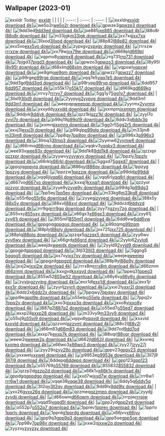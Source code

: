 ## Wallpaper (2023-01)
![exxldr](https://w.wallhaven.cc/full/ex/wallhaven-exxldr.png) Today: [exxldr](https://th.wallhaven.cc/small/ex/exxldr.jpg)
|      |      |      |
| :----: | :----: | :----: |
|![exxldr](https://th.wallhaven.cc/small/ex/exxldr.jpg)[exxldr download 4k](https://wallhaven.cc/w/exxldr)|![we5o2r](https://th.wallhaven.cc/small/we/we5o2r.jpg)[we5o2r download 4k](https://wallhaven.cc/w/we5o2r)|![gpwze3](https://th.wallhaven.cc/small/gp/gpwze3.jpg)[gpwze3 download 4k](https://wallhaven.cc/w/gpwze3)|
|![9dd3ed](https://th.wallhaven.cc/small/9d/9dd3ed.jpg)[9dd3ed download 4k](https://wallhaven.cc/w/9dd3ed)|![jxe885](https://th.wallhaven.cc/small/jx/jxe885.jpg)[jxe885 download 4k](https://wallhaven.cc/w/jxe885)|![l88o8r](https://th.wallhaven.cc/small/l8/l88o8r.jpg)[l88o8r download 4k](https://wallhaven.cc/w/l88o8r)|
|![m33jgk](https://th.wallhaven.cc/small/m3/m33jgk.jpg)[m33jgk download 4k](https://wallhaven.cc/w/m33jgk)|![jxx7xq](https://th.wallhaven.cc/small/jx/jxx7xq.jpg)[jxx7xq download 4k](https://wallhaven.cc/w/jxx7xq)|![3llxod](https://th.wallhaven.cc/small/3l/3llxod.jpg)[3llxod download 4k](https://wallhaven.cc/w/3llxod)|
|![l88p82](https://th.wallhaven.cc/small/l8/l88p82.jpg)[l88p82 download 4k](https://wallhaven.cc/w/l88p82)|![exx5vo](https://th.wallhaven.cc/small/ex/exx5vo.jpg)[exx5vo download 4k](https://wallhaven.cc/w/exx5vo)|![zypxgv](https://th.wallhaven.cc/small/zy/zypxgv.jpg)[zypxgv download 4k](https://wallhaven.cc/w/zypxgv)|
|![rrrxzw](https://th.wallhaven.cc/small/rr/rrrxzw.jpg)[rrrxzw download 4k](https://wallhaven.cc/w/rrrxzw)|![jxx79w](https://th.wallhaven.cc/small/jx/jxx79w.jpg)[jxx79w download 4k](https://wallhaven.cc/w/jxx79w)|![d669pl](https://th.wallhaven.cc/small/d6/d669pl.jpg)[d669pl download 4k](https://wallhaven.cc/w/d669pl)|
|![vqpmx8](https://th.wallhaven.cc/small/vq/vqpmx8.jpg)[vqpmx8 download 4k](https://wallhaven.cc/w/vqpmx8)|![rrq731](https://th.wallhaven.cc/small/rr/rrq731.jpg)[rrq731 download 4k](https://wallhaven.cc/w/rrq731)|![7pjgd3](https://th.wallhaven.cc/small/7p/7pjgd3.jpg)[7pjgd3 download 4k](https://wallhaven.cc/w/7pjgd3)|
|![gpwzo3](https://th.wallhaven.cc/small/gp/gpwzo3.jpg)[gpwzo3 download 4k](https://wallhaven.cc/w/gpwzo3)|![l8y95l](https://th.wallhaven.cc/small/l8/l8y95l.jpg)[l8y95l download 4k](https://wallhaven.cc/w/l8y95l)|![d68xlm](https://th.wallhaven.cc/small/d6/d68xlm.jpg)[d68xlm download 4k](https://wallhaven.cc/w/d68xlm)|
|![vqpxwl](https://th.wallhaven.cc/small/vq/vqpxwl.jpg)[vqpxwl download 4k](https://wallhaven.cc/w/vqpxwl)|![jxe9gm](https://th.wallhaven.cc/small/jx/jxe9gm.jpg)[jxe9gm download 4k](https://wallhaven.cc/w/jxe9gm)|![gpwzz7](https://th.wallhaven.cc/small/gp/gpwzz7.jpg)[gpwzz7 download 4k](https://wallhaven.cc/w/gpwzz7)|
|![p99rge](https://th.wallhaven.cc/small/p9/p99rge.jpg)[p99rge download 4k](https://wallhaven.cc/w/p99rge)|![vqq7e5](https://th.wallhaven.cc/small/vq/vqq7e5.jpg)[vqq7e5 download 4k](https://wallhaven.cc/w/vqq7e5)|![9dd3gd](https://th.wallhaven.cc/small/9d/9dd3gd.jpg)[9dd3gd download 4k](https://wallhaven.cc/w/9dd3gd)|
|![p99ryp](https://th.wallhaven.cc/small/p9/p99ryp.jpg)[p99ryp download 4k](https://wallhaven.cc/w/p99ryp)|![6dd957](https://th.wallhaven.cc/small/6d/6dd957.jpg)[6dd957 download 4k](https://wallhaven.cc/w/6dd957)|![o55k17](https://th.wallhaven.cc/small/o5/o55k17.jpg)[o55k17 download 4k](https://wallhaven.cc/w/o55k17)|
|![d669kg](https://th.wallhaven.cc/small/d6/d669kg.jpg)[d669kg download 4k](https://wallhaven.cc/w/d669kg)|![rrrvy7](https://th.wallhaven.cc/small/rr/rrrvy7.jpg)[rrrvy7 download 4k](https://wallhaven.cc/w/rrrvy7)|![5gg1y7](https://th.wallhaven.cc/small/5g/5gg1y7.jpg)[5gg1y7 download 4k](https://wallhaven.cc/w/5gg1y7)|
|![3llxl9](https://th.wallhaven.cc/small/3l/3llxl9.jpg)[3llxl9 download 4k](https://wallhaven.cc/w/3llxl9)|![2yypyg](https://th.wallhaven.cc/small/2y/2yypyg.jpg)[2yypyg download 4k](https://wallhaven.cc/w/2yypyg)|![9dd3m1](https://th.wallhaven.cc/small/9d/9dd3m1.jpg)[9dd3m1 download 4k](https://wallhaven.cc/w/9dd3m1)|
|![weepqp](https://th.wallhaven.cc/small/we/weepqp.jpg)[weepqp download 4k](https://wallhaven.cc/w/weepqp)|![2yyrmx](https://th.wallhaven.cc/small/2y/2yyrmx.jpg)[2yyrmx download 4k](https://wallhaven.cc/w/2yyrmx)|![yxxydd](https://th.wallhaven.cc/small/yx/yxxydd.jpg)[yxxydd download 4k](https://wallhaven.cc/w/yxxydd)|
|![jxxmpm](https://th.wallhaven.cc/small/jx/jxxmpm.jpg)[jxxmpm download 4k](https://wallhaven.cc/w/jxxmpm)|![9ddjvk](https://th.wallhaven.cc/small/9d/9ddjvk.jpg)[9ddjvk download 4k](https://wallhaven.cc/w/9ddjvk)|![qzz1kl](https://th.wallhaven.cc/small/qz/qzz1kl.jpg)[qzz1kl download 4k](https://wallhaven.cc/w/qzz1kl)|
|![zyyl7o](https://th.wallhaven.cc/small/zy/zyyl7o.jpg)[zyyl7o download 4k](https://wallhaven.cc/w/zyyl7o)|![p99q19](https://th.wallhaven.cc/small/p9/p99q19.jpg)[p99q19 download 4k](https://wallhaven.cc/w/p99q19)|![6ddv3q](https://th.wallhaven.cc/small/6d/6ddv3q.jpg)[6ddv3q download 4k](https://wallhaven.cc/w/6ddv3q)|
|![jxxmrq](https://th.wallhaven.cc/small/jx/jxxmrq.jpg)[jxxmrq download 4k](https://wallhaven.cc/w/jxxmrq)|![5gg2r5](https://th.wallhaven.cc/small/5g/5gg2r5.jpg)[5gg2r5 download 4k](https://wallhaven.cc/w/5gg2r5)|![exxj3l](https://th.wallhaven.cc/small/ex/exxj3l.jpg)[exxj3l download 4k](https://wallhaven.cc/w/exxj3l)|
|![p99qlp](https://th.wallhaven.cc/small/p9/p99qlp.jpg)[p99qlp download 4k](https://wallhaven.cc/w/p99qlp)|![m33jm8](https://th.wallhaven.cc/small/m3/m33jm8.jpg)[m33jm8 download 4k](https://wallhaven.cc/w/m33jm8)|![7pp8qy](https://th.wallhaven.cc/small/7p/7pp8qy.jpg)[7pp8qy download 4k](https://wallhaven.cc/w/7pp8qy)|
|![p996x3](https://th.wallhaven.cc/small/p9/p996x3.jpg)[p996x3 download 4k](https://wallhaven.cc/w/p996x3)|![3llmq3](https://th.wallhaven.cc/small/3l/3llmq3.jpg)[3llmq3 download 4k](https://wallhaven.cc/w/3llmq3)|![2yymw6](https://th.wallhaven.cc/small/2y/2yymw6.jpg)[2yymw6 download 4k](https://wallhaven.cc/w/2yymw6)|
|![d66rmo](https://th.wallhaven.cc/small/d6/d66rmo.jpg)[d66rmo download 4k](https://wallhaven.cc/w/d66rmo)|![vqqkv3](https://th.wallhaven.cc/small/vq/vqqkv3.jpg)[vqqkv3 download 4k](https://wallhaven.cc/w/vqqkv3)|![wee93x](https://th.wallhaven.cc/small/we/wee93x.jpg)[wee93x download 4k](https://wallhaven.cc/w/wee93x)|
|![9dd1k8](https://th.wallhaven.cc/small/9d/9dd1k8.jpg)[9dd1k8 download 4k](https://wallhaven.cc/w/9dd1k8)|![qzzxpr](https://th.wallhaven.cc/small/qz/qzzxpr.jpg)[qzzxpr download 4k](https://wallhaven.cc/w/qzzxpr)|![zyywvy](https://th.wallhaven.cc/small/zy/zyywvy.jpg)[zyywvy download 4k](https://wallhaven.cc/w/zyywvy)|
|![7ppzly](https://th.wallhaven.cc/small/7p/7ppzly.jpg)[7ppzly download 4k](https://wallhaven.cc/w/7ppzly)|![x66rkl](https://th.wallhaven.cc/small/x6/x66rkl.jpg)[x66rkl download 4k](https://wallhaven.cc/w/x66rkl)|![5ggxd7](https://th.wallhaven.cc/small/5g/5ggxd7.jpg)[5ggxd7 download 4k](https://wallhaven.cc/w/5ggxd7)|
|![gppyjq](https://th.wallhaven.cc/small/gp/gppyjq.jpg)[gppyjq download 4k](https://wallhaven.cc/w/gppyjq)|![l886qy](https://th.wallhaven.cc/small/l8/l886qy.jpg)[l886qy download 4k](https://wallhaven.cc/w/l886qy)|![1ppzyg](https://th.wallhaven.cc/small/1p/1ppzyg.jpg)[1ppzyg download 4k](https://wallhaven.cc/w/1ppzyg)|
|![1ppzzw](https://th.wallhaven.cc/small/1p/1ppzzw.jpg)[1ppzzw download 4k](https://wallhaven.cc/w/1ppzzw)|![p99ddj](https://th.wallhaven.cc/small/p9/p99ddj.jpg)[p99ddj download 4k](https://wallhaven.cc/w/p99ddj)|![vqq6jl](https://th.wallhaven.cc/small/vq/vqq6jl.jpg)[vqq6jl download 4k](https://wallhaven.cc/w/vqq6jl)|
|![vqq6rl](https://th.wallhaven.cc/small/vq/vqq6rl.jpg)[vqq6rl download 4k](https://wallhaven.cc/w/vqq6rl)|![d667vo](https://th.wallhaven.cc/small/d6/d667vo.jpg)[d667vo download 4k](https://wallhaven.cc/w/d667vo)|![kxxqj1](https://th.wallhaven.cc/small/kx/kxxqj1.jpg)[kxxqj1 download 4k](https://wallhaven.cc/w/kxxqj1)|
|![qzzyor](https://th.wallhaven.cc/small/qz/qzzyor.jpg)[qzzyor download 4k](https://wallhaven.cc/w/qzzyor)|![zyye9y](https://th.wallhaven.cc/small/zy/zyye9y.jpg)[zyye9y download 4k](https://wallhaven.cc/w/zyye9y)|![p99dg3](https://th.wallhaven.cc/small/p9/p99dg3.jpg)[p99dg3 download 4k](https://wallhaven.cc/w/p99dg3)|
|![7pp5ey](https://th.wallhaven.cc/small/7p/7pp5ey.jpg)[7pp5ey download 4k](https://wallhaven.cc/w/7pp5ey)|![m33kg8](https://th.wallhaven.cc/small/m3/m33kg8.jpg)[m33kg8 download 4k](https://wallhaven.cc/w/m33kg8)|![o55r6p](https://th.wallhaven.cc/small/o5/o55r6p.jpg)[o55r6p download 4k](https://wallhaven.cc/w/o55r6p)|
|![zyyegj](https://th.wallhaven.cc/small/zy/zyyegj.jpg)[zyyegj download 4k](https://wallhaven.cc/w/zyyegj)|![l88x5y](https://th.wallhaven.cc/small/l8/l88x5y.jpg)[l88x5y download 4k](https://wallhaven.cc/w/l88x5y)|![l88xvl](https://th.wallhaven.cc/small/l8/l88xvl.jpg)[l88xvl download 4k](https://wallhaven.cc/w/l88xvl)|
|![9ddvzd](https://th.wallhaven.cc/small/9d/9ddvzd.jpg)[9ddvzd download 4k](https://wallhaven.cc/w/9ddvzd)|![rrr9gq](https://th.wallhaven.cc/small/rr/rrr9gq.jpg)[rrr9gq download 4k](https://wallhaven.cc/w/rrr9gq)|![zyy7zg](https://th.wallhaven.cc/small/zy/zyy7zg.jpg)[zyy7zg download 4k](https://wallhaven.cc/w/zyy7zg)|
|![855vxy](https://th.wallhaven.cc/small/85/855vxy.jpg)[855vxy download 4k](https://wallhaven.cc/w/855vxy)|![x66gx3](https://th.wallhaven.cc/small/x6/x66gx3.jpg)[x66gx3 download 4k](https://wallhaven.cc/w/x66gx3)|![zyy61j](https://th.wallhaven.cc/small/zy/zyy61j.jpg)[zyy61j download 4k](https://wallhaven.cc/w/zyy61j)|
|![855ml1](https://th.wallhaven.cc/small/85/855ml1.jpg)[855ml1 download 4k](https://wallhaven.cc/w/855ml1)|![6dd6vw](https://th.wallhaven.cc/small/6d/6dd6vw.jpg)[6dd6vw download 4k](https://wallhaven.cc/w/6dd6vw)|![gppgoq](https://th.wallhaven.cc/small/gp/gppgoq.jpg)[gppgoq download 4k](https://wallhaven.cc/w/gppgoq)|
|![p99zqm](https://th.wallhaven.cc/small/p9/p99zqm.jpg)[p99zqm download 4k](https://wallhaven.cc/w/p99zqm)|![l88ply](https://th.wallhaven.cc/small/l8/l88ply.jpg)[l88ply download 4k](https://wallhaven.cc/w/l88ply)|![jxx725](https://th.wallhaven.cc/small/jx/jxx725.jpg)[jxx725 download 4k](https://wallhaven.cc/w/jxx725)|
|![l88plq](https://th.wallhaven.cc/small/l8/l88plq.jpg)[l88plq download 4k](https://wallhaven.cc/w/l88plq)|![qzzqx5](https://th.wallhaven.cc/small/qz/qzzqx5.jpg)[qzzqx5 download 4k](https://wallhaven.cc/w/qzzqx5)|![zyy6wv](https://th.wallhaven.cc/small/zy/zyy6wv.jpg)[zyy6wv download 4k](https://wallhaven.cc/w/zyy6wv)|
|![x66grd](https://th.wallhaven.cc/small/x6/x66grd.jpg)[x66grd download 4k](https://wallhaven.cc/w/x66grd)|![2yylo6](https://th.wallhaven.cc/small/2y/2yylo6.jpg)[2yylo6 download 4k](https://wallhaven.cc/w/2yylo6)|![weejdx](https://th.wallhaven.cc/small/we/weejdx.jpg)[weejdx download 4k](https://wallhaven.cc/w/weejdx)|
|![2yyld9](https://th.wallhaven.cc/small/2y/2yyld9.jpg)[2yyld9 download 4k](https://wallhaven.cc/w/2yyld9)|![gppgpd](https://th.wallhaven.cc/small/gp/gppgpd.jpg)[gppgpd download 4k](https://wallhaven.cc/w/gppgpd)|![3lljl3](https://th.wallhaven.cc/small/3l/3lljl3.jpg)[3lljl3 download 4k](https://wallhaven.cc/w/3lljl3)|
|![5ggog5](https://th.wallhaven.cc/small/5g/5ggog5.jpg)[5ggog5 download 4k](https://wallhaven.cc/w/5ggog5)|![jxx7xy](https://th.wallhaven.cc/small/jx/jxx7xy.jpg)[jxx7xy download 4k](https://wallhaven.cc/w/jxx7xy)|![weejeq](https://th.wallhaven.cc/small/we/weejeq.jpg)[weejeq download 4k](https://wallhaven.cc/w/weejeq)|
|![gppgzd](https://th.wallhaven.cc/small/gp/gppgzd.jpg)[gppgzd download 4k](https://wallhaven.cc/w/gppgzd)|![l88p9y](https://th.wallhaven.cc/small/l8/l88p9y.jpg)[l88p9y download 4k](https://wallhaven.cc/w/l88p9y)|![jxxj2w](https://th.wallhaven.cc/small/jx/jxxj2w.jpg)[jxxj2w download 4k](https://wallhaven.cc/w/jxxj2w)|
|![rrrx8m](https://th.wallhaven.cc/small/rr/rrrx8m.jpg)[rrrx8m download 4k](https://wallhaven.cc/w/rrrx8m)|![d66zmm](https://th.wallhaven.cc/small/d6/d66zmm.jpg)[d66zmm download 4k](https://wallhaven.cc/w/d66zmm)|![kxxgvd](https://th.wallhaven.cc/small/kx/kxxgvd.jpg)[kxxgvd download 4k](https://wallhaven.cc/w/kxxgvd)|
|![1ppeq3](https://th.wallhaven.cc/small/1p/1ppeq3.jpg)[1ppeq3 download 4k](https://wallhaven.cc/w/1ppeq3)|![855w52](https://th.wallhaven.cc/small/85/855w52.jpg)[855w52 download 4k](https://wallhaven.cc/w/855w52)|![x66y6v](https://th.wallhaven.cc/small/x6/x66y6v.jpg)[x66y6v download 4k](https://wallhaven.cc/w/x66y6v)|
|![zyyjpg](https://th.wallhaven.cc/small/zy/zyyjpg.jpg)[zyyjpg download 4k](https://wallhaven.cc/w/zyyjpg)|![exx1dl](https://th.wallhaven.cc/small/ex/exx1dl.jpg)[exx1dl download 4k](https://wallhaven.cc/w/exx1dl)|![exx1jr](https://th.wallhaven.cc/small/ex/exx1jr.jpg)[exx1jr download 4k](https://wallhaven.cc/w/exx1jr)|
|![zyyrlj](https://th.wallhaven.cc/small/zy/zyyrlj.jpg)[zyyrlj download 4k](https://wallhaven.cc/w/zyyrlj)|![yxxr2l](https://th.wallhaven.cc/small/yx/yxxr2l.jpg)[yxxr2l download 4k](https://wallhaven.cc/w/yxxr2l)|![6ddz2x](https://th.wallhaven.cc/small/6d/6ddz2x.jpg)[6ddz2x download 4k](https://wallhaven.cc/w/6ddz2x)|
|![7ppqwy](https://th.wallhaven.cc/small/7p/7ppqwy.jpg)[7ppqwy download 4k](https://wallhaven.cc/w/7ppqwy)|![gppl9e](https://th.wallhaven.cc/small/gp/gppl9e.jpg)[gppl9e download 4k](https://wallhaven.cc/w/gppl9e)|![o55elp](https://th.wallhaven.cc/small/o5/o55elp.jpg)[o55elp download 4k](https://wallhaven.cc/w/o55elp)|
|![7ppq2v](https://th.wallhaven.cc/small/7p/7ppq2v.jpg)[7ppq2v download 4k](https://wallhaven.cc/w/7ppq2v)|![jxxo3q](https://th.wallhaven.cc/small/jx/jxxo3q.jpg)[jxxo3q download 4k](https://wallhaven.cc/w/jxxo3q)|![jxxo8y](https://th.wallhaven.cc/small/jx/jxxo8y.jpg)[jxxo8y download 4k](https://wallhaven.cc/w/jxxo8y)|
|![l887q2](https://th.wallhaven.cc/small/l8/l887q2.jpg)[l887q2 download 4k](https://wallhaven.cc/w/l887q2)|![o55ed7](https://th.wallhaven.cc/small/o5/o55ed7.jpg)[o55ed7 download 4k](https://wallhaven.cc/w/o55ed7)|![exxp28](https://th.wallhaven.cc/small/ex/exxp28.jpg)[exxp28 download 4k](https://wallhaven.cc/w/exxp28)|
|![m33vy9](https://th.wallhaven.cc/small/m3/m33vy9.jpg)[m33vy9 download 4k](https://wallhaven.cc/w/m33vy9)|![o55vj9](https://th.wallhaven.cc/small/o5/o55vj9.jpg)[o55vj9 download 4k](https://wallhaven.cc/w/o55vj9)|![vqqvdl](https://th.wallhaven.cc/small/vq/vqqvdl.jpg)[vqqvdl download 4k](https://wallhaven.cc/w/vqqvdl)|
|![kxxvld](https://th.wallhaven.cc/small/kx/kxxvld.jpg)[kxxvld download 4k](https://wallhaven.cc/w/kxxvld)|![qzzvml](https://th.wallhaven.cc/small/qz/qzzvml.jpg)[qzzvml download 4k](https://wallhaven.cc/w/qzzvml)|![l88v2l](https://th.wallhaven.cc/small/l8/l88v2l.jpg)[l88v2l download 4k](https://wallhaven.cc/w/l88v2l)|
|![d66m83](https://th.wallhaven.cc/small/d6/d66m83.jpg)[d66m83 download 4k](https://wallhaven.cc/w/d66m83)|![9dd7od](https://th.wallhaven.cc/small/9d/9dd7od.jpg)[9dd7od download 4k](https://wallhaven.cc/w/9dd7od)|![exxp7k](https://th.wallhaven.cc/small/ex/exxp7k.jpg)[exxp7k download 4k](https://wallhaven.cc/w/exxp7k)|
|![l88vqr](https://th.wallhaven.cc/small/l8/l88vqr.jpg)[l88vqr download 4k](https://wallhaven.cc/w/l88vqr)|![weew2q](https://th.wallhaven.cc/small/we/weew2q.jpg)[weew2q download 4k](https://wallhaven.cc/w/weew2q)|![d662jl](https://th.wallhaven.cc/small/d6/d662jl.jpg)[d662jl download 4k](https://wallhaven.cc/w/d662jl)|
|![kxxreq](https://th.wallhaven.cc/small/kx/kxxreq.jpg)[kxxreq download 4k](https://wallhaven.cc/w/kxxreq)|![x66wo3](https://th.wallhaven.cc/small/x6/x66wo3.jpg)[x66wo3 download 4k](https://wallhaven.cc/w/x66wo3)|![zyy27j](https://th.wallhaven.cc/small/zy/zyy27j.jpg)[zyy27j download 4k](https://wallhaven.cc/w/zyy27j)|
|![zyy29o](https://th.wallhaven.cc/small/zy/zyy29o.jpg)[zyy29o download 4k](https://wallhaven.cc/w/zyy29o)|![gppv23](https://th.wallhaven.cc/small/gp/gppv23.jpg)[gppv23 download 4k](https://wallhaven.cc/w/gppv23)|![yxxwel](https://th.wallhaven.cc/small/yx/yxxwel.jpg)[yxxwel download 4k](https://wallhaven.cc/w/yxxwel)|
|![p9953e](https://th.wallhaven.cc/small/p9/p9953e.jpg)[p9953e download 4k](https://wallhaven.cc/w/p9953e)|![3ll7j9](https://th.wallhaven.cc/small/3l/3ll7j9.jpg)[3ll7j9 download 4k](https://wallhaven.cc/w/3ll7j9)|![6ddepq](https://th.wallhaven.cc/small/6d/6ddepq.jpg)[6ddepq download 4k](https://wallhaven.cc/w/6ddepq)|
|![gpp123](https://th.wallhaven.cc/small/gp/gpp123.jpg)[gpp123 download 4k](https://wallhaven.cc/w/gpp123)|![o55769](https://th.wallhaven.cc/small/o5/o55769.jpg)[o55769 download 4k](https://wallhaven.cc/w/o55769)|![855832](https://th.wallhaven.cc/small/85/855832.jpg)[855832 download 4k](https://wallhaven.cc/w/855832)|
|![qzzp2d](https://th.wallhaven.cc/small/qz/qzzp2d.jpg)[qzzp2d download 4k](https://wallhaven.cc/w/qzzp2d)|![x66k1v](https://th.wallhaven.cc/small/x6/x66k1v.jpg)[x66k1v download 4k](https://wallhaven.cc/w/x66k1v)|![gppdgq](https://th.wallhaven.cc/small/gp/gppdgq.jpg)[gppdgq download 4k](https://wallhaven.cc/w/gppdgq)|
|![jxxd7w](https://th.wallhaven.cc/small/jx/jxxd7w.jpg)[jxxd7w download 4k](https://wallhaven.cc/w/jxxd7w)|![rrr6w1](https://th.wallhaven.cc/small/rr/rrr6w1.jpg)[rrr6w1 download 4k](https://wallhaven.cc/w/rrr6w1)|![vqqe38](https://th.wallhaven.cc/small/vq/vqqe38.jpg)[vqqe38 download 4k](https://wallhaven.cc/w/vqqe38)|
|![6ddy5q](https://th.wallhaven.cc/small/6d/6ddy5q.jpg)[6ddy5q download 4k](https://wallhaven.cc/w/6ddy5q)|![3ll2qy](https://th.wallhaven.cc/small/3l/3ll2qy.jpg)[3ll2qy download 4k](https://wallhaven.cc/w/3ll2qy)|![9dd9lx](https://th.wallhaven.cc/small/9d/9dd9lx.jpg)[9dd9lx download 4k](https://wallhaven.cc/w/9dd9lx)|
|![yxx26g](https://th.wallhaven.cc/small/yx/yxx26g.jpg)[yxx26g download 4k](https://wallhaven.cc/w/yxx26g)|![qzzmeq](https://th.wallhaven.cc/small/qz/qzzmeq.jpg)[qzzmeq download 4k](https://wallhaven.cc/w/qzzmeq)|![zyydjj](https://th.wallhaven.cc/small/zy/zyydjj.jpg)[zyydjj download 4k](https://wallhaven.cc/w/zyydjj)|
|![d66owm](https://th.wallhaven.cc/small/d6/d66owm.jpg)[d66owm download 4k](https://wallhaven.cc/w/d66owm)|![rrrpjw](https://th.wallhaven.cc/small/rr/rrrpjw.jpg)[rrrpjw download 4k](https://wallhaven.cc/w/rrrpjw)|![vqqd5l](https://th.wallhaven.cc/small/vq/vqqd5l.jpg)[vqqd5l download 4k](https://wallhaven.cc/w/vqqd5l)|
|![gpp2yd](https://th.wallhaven.cc/small/gp/gpp2yd.jpg)[gpp2yd download 4k](https://wallhaven.cc/w/gpp2yd)|![o552p7](https://th.wallhaven.cc/small/o5/o552p7.jpg)[o552p7 download 4k](https://wallhaven.cc/w/o552p7)|![1pprev](https://th.wallhaven.cc/small/1p/1pprev.jpg)[1pprev download 4k](https://wallhaven.cc/w/1pprev)|
|![1pprlv](https://th.wallhaven.cc/small/1p/1pprlv.jpg)[1pprlv download 4k](https://wallhaven.cc/w/1pprlv)|![1pprdg](https://th.wallhaven.cc/small/1p/1pprdg.jpg)[1pprdg download 4k](https://wallhaven.cc/w/1pprdg)|![x66jvv](https://th.wallhaven.cc/small/x6/x66jvv.jpg)[x66jvv download 4k](https://wallhaven.cc/w/x66jvv)|
|![gpp9q3](https://th.wallhaven.cc/small/gp/gpp9q3.jpg)[gpp9q3 download 4k](https://wallhaven.cc/w/gpp9q3)|![gpp5oe](https://th.wallhaven.cc/small/gp/gpp5oe.jpg)[gpp5oe download 4k](https://wallhaven.cc/w/gpp5oe)|![7pp98v](https://th.wallhaven.cc/small/7p/7pp98v.jpg)[7pp98v download 4k](https://wallhaven.cc/w/7pp98v)|
|![jxxw2q](https://th.wallhaven.cc/small/jx/jxxw2q.jpg)[jxxw2q download 4k](https://wallhaven.cc/w/jxxw2q)|![zyyzxy](https://th.wallhaven.cc/small/zy/zyyzxy.jpg)[zyyzxy download 4k](https://wallhaven.cc/w/zyyzxy)|